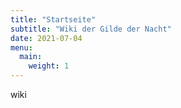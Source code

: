 ```yaml
---
title: "Startseite"
subtitle: "Wiki der Gilde der Nacht"
date: 2021-07-04
menu:
  main:
    weight: 1
---
```


wiki
